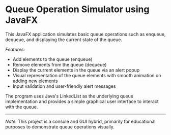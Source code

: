 # Queue Operation Simulator using JavaFX

This JavaFX application simulates basic queue operations such as enqueue, dequeue, and displaying the current state of the queue. 

*Features:*
- Add elements to the queue (enqueue)
- Remove elements from the queue (dequeue)
- Display the current elements in the queue via an alert popup
- Visual representation of the queue elements with smooth animation on adding new elements
- Input validation and user-friendly alert messages

The program uses Java's LinkedList as the underlying queue implementation and provides a simple graphical user interface to interact with the queue.

---

*Note:* This project is a console and GUI hybrid, primarily for educational purposes to demonstrate queue operations visually.  
